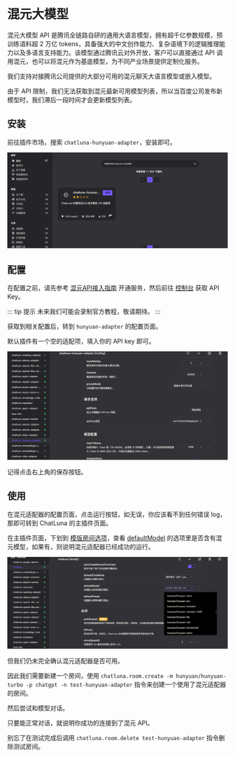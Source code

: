# 混元大模型

混元大模型 API 是腾讯全链路自研的通用大语言模型，拥有超千亿参数规模，预训练语料超 2 万亿 tokens，具备强大的中文创作能力、复杂语境下的逻辑推理能力以及多语言支持能力。该模型通过腾讯云对外开放，客户可以直接通过 API 调用混元，也可以将混元作为基底模型，为不同产业场景提供定制化服务。

我们支持对接腾讯公司提供的大部分可用的混元聊天大语言模型或嵌入模型。

由于 API 限制，我们无法获取到混元最新可用模型列表，所以当百度公司发布新模型时，我们滞后一段时间才会更新模型列表。

## 安装

前往插件市场，搜索 `chatluna-hunyuan-adapter`，安装即可。

![hunyuan](../../public/images/image-8.png)

## 配置

在配置之前，请先参考 [混元API接入指南](https://cloud.tencent.com/document/product/1729/97730) 开通服务，然后前往 [控制台](https://console.cloud.tencent.com/hunyuan/api-key) 获取 API Key。

::: tip 提示
未来我们可能会录制官方教程，敬请期待。
:::

获取到相关配置后，转到 `hunyuan-adapter` 的配置页面。

默认插件有一个空的适配项，填入你的 API key 即可。

![alt text](../../public/images/image-9.png)

记得点击右上角的保存按钮。

## 使用

在混元适配器的配置页面，点击运行按钮，如无误，你应该看不到任何错误 log，那即可转到 ChatLuna 的主插件页面。

在主插件页面，下划到 [模版房间选项](../useful-configurations.md#模版房间选项)，查看 [defaultModel](../useful-configurations.md#defaultmodel) 的选项里是否含有混元模型，如果有，则说明混元适配器已经成功的运行。

![alt text](../../public/images/image-10.png)

但我们仍未完全确认混元适配器是否可用。

因此我们需要新建一个房间，使用 `chatluna.room.create -m hunyuan/hunyuan-turbo -p chatgpt -n test-hunyuan-adapter` 指令来创建一个使用了混元适配器的房间。

然后尝试和模型对话。

只要能正常对话，就说明你成功的连接到了混元 API。

别忘了在测试完成后调用 `chatluna.room.delete test-hunyuan-adapter` 指令删除测试房间。
